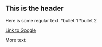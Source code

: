 ## This is the header

Here is some regular text.
*bullet 1
*bullet 2

[Link to Google](http://www.google.com)

More text
